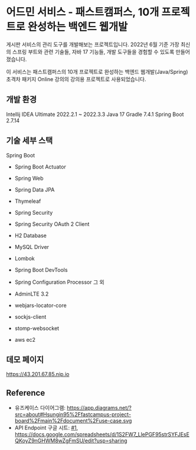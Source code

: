 # 어드민 서비스 - 패스트캠퍼스, 10개 프로젝트로 완성하는 백엔드 웹개발

게시판 서비스의 관리 도구를 개발해보는 프로젝트입니다. 2022년 6월 기준 가장 최신의 스프링 부트와 관련 기술들, 자바 17 기능들, 개발 도구들을 경험할 수 있도록 만들어졌습니다.

이 서비스는 패스트캠퍼스의 10개 프로젝트로 완성하는 백엔드 웹개발(Java/Spring) 초격차 패키지 Online 강의의 강의용 프로젝트로 사용되었습니다.
## 개발 환경

Intellij IDEA Ultimate 2022.2.1 ~ 2022.3.3
Java 17
Gradle 7.4.1
Spring Boot 2.7.14

## 기술 세부 스택

Spring Boot

- Spring Boot Actuator
- Spring Web
- Spring Data JPA
- Thymeleaf
- Spring Security
- Spring Security OAuth 2 Client
- H2 Database
- MySQL Driver
- Lombok
- Spring Boot DevTools
- Spring Configuration Processor
그 외

- AdminLTE 3.2
- webjars-locator-core
- sockjs-client
- stomp-websocket
- aws ec2

## 데모 페이지

https://43.201.67.85.nip.io

## Reference

* 유즈케이스 다이어그램: https://app.diagrams.net/?src=about#Hsungin95%2Ffastcampus-project-board%2Fmain%2Fdocument%2Fuse-case.svg
* API Endpoint 구글 시트: [#1](https://github.com/djkeh/fastcampus-project-board/issues/1), https://docs.google.com/spreadsheets/d/1S2FW7_LlePGF95strSYFJEsEQKoyZ9nGHWM8wZgFmSU/edit?usp=sharing
